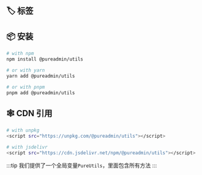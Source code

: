 <script setup>
import describe from './describe.vue'
import tags from './tags.vue'
</script>

<ClientOnly>
  <describe /> 
  <wordcloud/>
</ClientOnly>

## 🏷️ 标签

<ClientOnly>
  <tags :className="'type-it1'" :values="['支持Vue3']" />
  <tags :className="'type-it2'" :tagNameList="['浏览器']" :values="['支持任意运行在浏览器的JS语言']" :speed="100" />
  <tags :className="'type-it3'" :tagNameList="['Node']" :values="['支持NodeJs']" />
</ClientOnly>

## 📦 安装

```bash
# with npm
npm install @pureadmin/utils

# or with yarn
yarn add @pureadmin/utils

# or with pnpm
pnpm add @pureadmin/utils
```

## 🕸️ CDN 引用

```bash
# with unpkg
<script src="https://unpkg.com/@pureadmin/utils"></script>

# with jsdelivr
<script src="https://cdn.jsdelivr.net/npm/@pureadmin/utils"></script>
```

:::tip
我们提供了一个全局变量`PureUtils`，里面包含所有方法
:::
